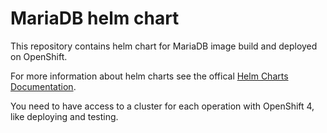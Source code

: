 # MariaDB helm chart

This repository contains helm chart for MariaDB image build and deployed on OpenShift.

For more information about helm charts see the offical [Helm Charts Documentation](https://helm.sh/).

You need to have access to a cluster for each operation with OpenShift 4, like deploying and testing.

